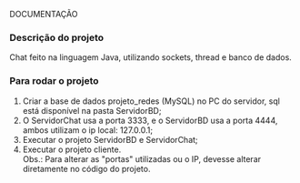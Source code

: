 DOCUMENTAÇÃO

### Descrição do projeto
Chat feito na linguagem Java, utilizando sockets, thread e banco de dados.

### Para rodar o projeto
1. Criar a base de dados projeto_redes (MySQL) no PC do servidor, sql está disponível na pasta ServidorBD;
2. O ServidorChat usa a porta 3333, e o ServidorBD usa a porta 4444, ambos utilizam o ip local: 127.0.0.1;
3. Executar o projeto ServidorBD e ServidorChat;
4. Executar o projeto cliente. 
<br/>Obs.: Para alterar as "portas" utilizadas ou o IP, devesse alterar diretamente no código do projeto.
